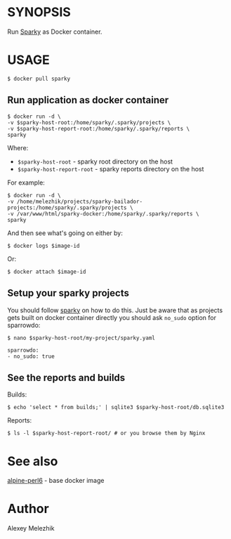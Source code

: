 # SYNOPSIS

Run [Sparky](https://github.com/melezhik/sparky) as Docker container.

# USAGE

    $ docker pull sparky 

## Run application as docker container 

    $ docker run -d \
    -v $sparky-host-root:/home/sparky/.sparky/projects \
    -v $sparky-host-report-root:/home/sparky/.sparky/reports \  
    sparky

Where:

* `$sparky-host-root` - sparky root directory on the host 
* `$sparky-host-report-root` - sparky reports directory on the host 


For example:

    $ docker run -d \
    -v /home/melezhik/projects/sparky-bailador-projects:/home/sparky/.sparky/projects \
    -v /var/www/html/sparky-docker:/home/sparky/.sparky/reports \
    sparky

And then see what's going on either by:

    $ docker logs $image-id

Or:

    $ docker attach $image-id

## Setup your sparky projects

You should follow [sparky](https://github.com/melezhik/sparky) on how to do this.
Just be aware that as projects gets built on docker container directly you should ask `no_sudo`
option for sparrowdo:


    $ nano $sparky-host-root/my-project/sparky.yaml

    sparrowdo:
    - no_sudo: true    

## See the reports and builds

Builds:

    $ echo 'select * from builds;' | sqlite3 $sparky-host-root/db.sqlite3

Reports:

    $ ls -l $sparky-host-report-root/ # or you browse them by Nginx 

# See also

[alpine-perl6](https://github.com/JJ/alpine-perl6) - base docker image 

# Author

Alexey Melezhik


